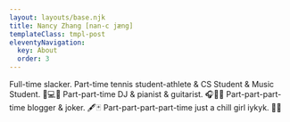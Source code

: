 ```yaml
---
layout: layouts/base.njk
title: Nancy Zhang [nan-c jæng]
templateClass: tmpl-post
eleventyNavigation:
  key: About
  order: 3
---
```


Full-time slacker. Part-time tennis student-athlete & CS Student & Music Student. 🎾💻🎵
Part-part-time DJ & pianist & guitarist. 🎧🎹🎸
Part-part-part-time blogger & joker. 🖋️🃏
Part-part-part-part-time just a chill girl iykyk. 😮‍💨